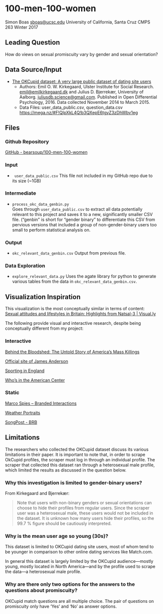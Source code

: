 # 100-men-100-women

Simon Boas
sboas@ucsc.edu
University of California, Santa Cruz
CMPS 263 Winter 2017

## Leading Question
How do views on sexual promiscuity vary by gender and sexual orientation?

## Data Source/Input
* [The OKCupid dataset: A very large public dataset of dating site users](https://openpsych.net/paper/46)
	* Authors: Emil O. W. Kirkegaard, Ulster Institute for Social Research. <emil@emilkirkegaard.dk> and Julius D. Bjerrekær, University of Aalborg. <juliusdb.science@gmail.com>. Published in Open Differential Psychology, 2016. Data collected November 2014 to March 2015.
	* Data Files: user_data_public.csv, question_data.csv https://mega.nz/#F!QIpXkL4Q!b3QXepE6tgyZ3zDhWbv1eg
	
## Files
### Github Repository
[GitHub - bearsoup/100-men-100-women](https://github.com/bearsoup/100-men-100-women)

### Input
* ` user_data_public.csv`
This file not included in my GitHub repo due to its size (~1GB)

### Intermediate
* `process_okc_data_genbin.py`  
Goes through `user_data_public.csv` to extract all data potentially relevant to this project and saves it to a new, significantly smaller CSV file. (“genbin" is short for “gender binary” to differentiate this CSV from pervious versions that included a group of non-gender-binary users too small to perform statistical analysis on.

### Output
* `okc_relevant_data_genbin.csv`
Output from  previous file.

### Data Exploration
* `explore_relevant_data.py`
Uses the agate library for python to generate various tables from the data in `okc_relevant_data_genbin.csv`.

## Visualization Inspiration
This visualization is the most conceptually similar in terms of content:
[Sexual attitudes and lifestyles in Britain: Highlights from Natsal-3 | Visual.ly](http://visual.ly/sexual-attitudes-and-lifestyles-britain-highlights-natsal-3)

The following provide visual and interactive research, despite being conceptually different from my project:
### Interactive
[Behind the Bloodshed: The Untold Story of America’s Mass Killings](http://www.gannett-cdn.com/GDContent/mass-killings/index.html)

[Official site of James Anderson](http://jamesanderson613.com/)

[Sporting in England](http://infographics.sportengland.org/)

[Who’s in the American Center](http://www.nbcnews.com/id/53277240#intro)

### Static
[Marco Spies – Branded Interactions](https://www.designmadeingermany.de/2013/1654/)

[Weather Portraits](https://www.c82.net/blog/?id=71)

[SongPost - BRB](http://cargocollective.com/barbararebolledo/SongPost)

## Limitations
The researchers who collected the OKCupid dataset discuss its various limitations in their paper. It is important to note that, in order to scrape OkCupid profiles, the scraper must log in through an individual profile. The scraper that collected this dataset ran through a heterosexual male profile, which limited the results as discussed in the question below.

### Why this investigation is limited to gender-binary users?
From Kirkegaard and Bjerrekær:
>  Note that users with non-binary genders or sexual orientations can choose to hide their profiles from regular users. Since the scraper user was a heterosexual male, these users would not be included in the dataset. It is unknown how many users hide their profiles, so the 99.7 % figure should be cautiously interpreted.  

### Why is the mean user age so young (30s)?
This dataset is limited to OKCupid dating site users, most of whom tend to be younger in comparison to other online dating services like Match.com.

In general this dataset is largely limited by the OKCupid audience—mostly young, mostly located in North America—and by the profile used to scrape the data—a heterosexual male profile.

### Why are there only two options for the answers to the questions about promiscuity?
OKCupid match questions are all multiple choice. The pair of questions on promiscuity only have ‘Yes’ and ‘No’ as answer options.

